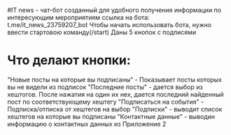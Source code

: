 #IT news - чат-бот созданный для удобного получения информации по интересующим мероприятиям
ссылка на бота: t.me/it_news_23759207_bot
Чтобы начать использовать бота, нужно ввести стартовою команду(/start)
Даны 5 кнопок с подписями
# Что делают кнопки:
"Новые посты на которые вы подписаны" - Показывает посты которых вы не видели из подписок
"Последние посты" - дается выбор из хештогов. После нажатия на один их нех, дается последний найденный пост по соответствующему хештегу
"Подписаться на события" - Подписка/отписка от хештегов на выбор
"Подписки" - выводит список хештегов на которые вы подписаны
"Контактные данные" - выводин информацию о контактных данных из Приложение 2
